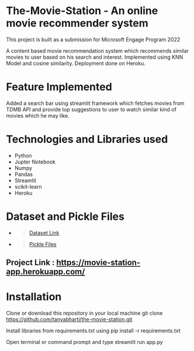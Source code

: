 # The-Movie-Station - An online movie recommender system

This project is built as a submission for Microsoft Engage Program 2022
 
 A content based movie recommendation system which recommends similar movies to user based on his search and interest.
 Implemented using KNN Model and cosine similarity.
 Deployment done on Heroku.

# Feature Implemented
Added a search bar using streamlit framework which fetches movies from TDMB API and provide top suggestions to user to watch similar kind of movies which he may like.

#  Technologies and Libraries used
- Python
- Jupter Notebook
- Numpy
- Pandas
- Streamlit
- scikit-learn
- Heroku

# Dataset and Pickle Files
- > [Dataset Link ](https://www.kaggle.com/datasets/tmdb/tmdb-movie-metadata)
- > [Pickle Files](https://drive.google.com/drive/folders/1oJYsA0vpcQpmO32fBS64zbkfRkyNQTpu?usp=sharing)

## Project Link : https://movie-station-app.herokuapp.com/


# Installation
Clone or download this repository in your local machine
git clone https://github.com/tanyabharti/the-movie-station.git

Install libraries from requirements.txt using
pip install -r requirements.txt

Open terminal or command prompt and type
streamlit run app.py



 
